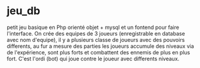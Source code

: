 # jeu_db

petit jeu basique en Php orienté objet + mysql et un fontend pour faire l'interface. On crée des equipes de 3 joueurs (enregistrable en database avec nom d'equipe), il y a plusieurs classe de joueurs avec des pouvoirs differents, au fur a mesure des parties les joueurs accumule des niveaux via de l'expérience, sont plus forts et combattent des ennemis de plus en plus fort. C'est l'ordi (bot) qui joue contre le joueur avec differents niveaux.
